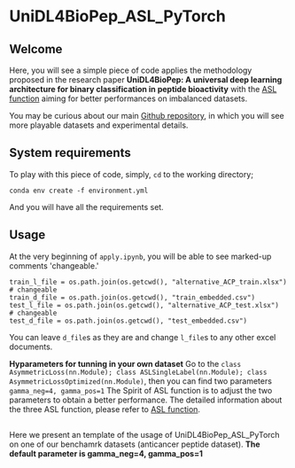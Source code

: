 # UniDL4BioPep_ASL_PyTorch

## Welcome
Here, you will see a simple piece of code applies the methodology proposed in the research paper **UniDL4BioPep: A universal deep learning architecture for binary classification in peptide bioactivity** with the [ASL function](https://github.com/Alibaba-MIIL/ASL) aiming for better performances on imbalanced datasets.

You may be curious about our main [Github repository](https://github.com/dzjxzyd/UniDL4BioPep), in which you will see more playable datasets and experimental details.

## System requirements
To play with this piece of code, simply, ```cd``` to the working directory;<br>
```
conda env create -f environment.yml
```
And you will have all the requirements set.

## Usage
At the very beginning of ```apply.ipynb```, you will be able to see marked-up comments 'changeable.'
```
train_l_file = os.path.join(os.getcwd(), "alternative_ACP_train.xlsx")  # changeable
train_d_file = os.path.join(os.getcwd(), "train_embedded.csv")
test_l_file = os.path.join(os.getcwd(), "alternative_ACP_test.xlsx")  # changeable
test_d_file = os.path.join(os.getcwd(), "test_embedded.csv")
```
You can leave ```d_file```s as they are and change ```l_file```s to any other excel documents.

**Hyparameters for tunning in your own dataset**
Go to the ```class AsymmetricLoss(nn.Module); class ASLSingleLabel(nn.Module); class AsymmetricLossOptimized(nn.Module)```, then you can find two parameters ```gamma_neg=4, gamma_pos=1```
The Spirit of ASL function is to adjust the two parameters to obtain a better performance. The detailed information about the three ASL function, please refer to [ASL function](https://github.com/Alibaba-MIIL/ASL).

## 
Here we present an template of the usage of UniDL4BioPep_ASL_PyTorch on one of our benchamrk datasets (anticancer peptide dataset).
**The default parameter is gamma_neg=4, gamma_pos=1**

